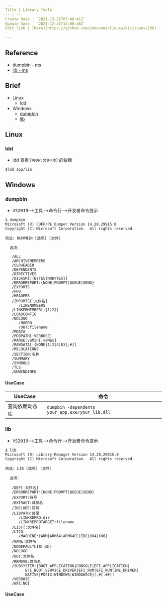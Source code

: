 ```yaml
---
Title | Library Tools
-- | --
Create Date | `2021-12-22T07:48:41Z`
Update Date | `2021-12-24T14:00:46Z`
Edit link | [here](https://github.com/junxnone/linuxwiki/issues/236)

---
```

## Reference

- [dumpbin - ms](https://docs.microsoft.com/zh-cn/cpp/build/reference/dumpbin-options?view=msvc-170)
- [lib - ms ](https://docs.microsoft.com/zh-cn/cpp/build/reference/overview-of-lib?view=msvc-170)

## Brief
- Linux
  - ldd
- Windows
  - [dumpbin](#dumpbin)
  - [lib](#lib)


## Linux
### ldd
- ldd 查看 [`可执行文件/库`] 的依赖
```
$ldd app/lib
```

## Windows

### dumpbin

- <kbd>VS2019</kbd>--><kbd>工具</kbd>--><kbd>命令行</kbd>--><kbd>开发者命令提示</kbd>

```
$ dumpbin
Microsoft (R) COFF/PE Dumper Version 14.28.29915.0
Copyright (C) Microsoft Corporation.  All rights reserved.

用法: DUMPBIN [选项] [文件]

  选项:

   /ALL
   /ARCHIVEMEMBERS
   /CLRHEADER
   /DEPENDENTS
   /DIRECTIVES
   /DISASM[:{BYTES|NOBYTES}]
   /ERRORREPORT:{NONE|PROMPT|QUEUE|SEND}
   /EXPORTS
   /FPO
   /HEADERS
   /IMPORTS[:文件名]
      /LINENUMBERS
   /LINKERMEMBER[:{1|2}]
   /LOADCONFIG
   /NOLOGO
      /NOPDB
      /OUT:filename
   /PDATA
   /PDBPATH[:VERBOSE]
   /RANGE:vaMin[,vaMax]
   /RAWDATA[:{NONE|1|2|4|8}[,#]]
   /RELOCATIONS
   /SECTION:名称
   /SUMMARY
   /SYMBOLS
   /TLS
   /UNWINDINFO
```
#### UseCase

UseCase | 命令
-- | --
查询依赖动态库 |  `dumpbin -dependents your_app.exe/your_lib.dll`


### lib

- <kbd>VS2019</kbd>--><kbd>工具</kbd>--><kbd>命令行</kbd>--><kbd>开发者命令提示</kbd>

```
$ lib
Microsoft (R) Library Manager Version 14.28.29915.0
Copyright (C) Microsoft Corporation.  All rights reserved.

用法: LIB [选项] [文件]

  选项:

   /DEF[:文件名]
   /ERRORREPORT:{NONE|PROMPT|QUEUE|SEND}
   /EXPORT:符号
   /EXTRACT:成员名
   /INCLUDE:符号
   /LIBPATH:目录
      /LINKREPRO:dir
      /LINKREPROTARGET:filename
   /LIST[:文件名]
   /LTCG
      /MACHINE:{ARM|ARM64|ARM64EC|EBC|X64|X86}
   /NAME:文件名
   /NODEFAULTLIB[:库]
   /NOLOGO
   /OUT:文件名
   /REMOVE:成员名
   /SUBSYSTEM:{BOOT_APPLICATION|CONSOLE|EFI_APPLICATION|
         EFI_BOOT_SERVICE_DRIVER|EFI_ROM|EFI_RUNTIME_DRIVER|
         NATIVE|POSIX|WINDOWS|WINDOWSCE}[,#[.##]]
   /VERBOSE
   /WX[:NO]
```


#### UseCase


